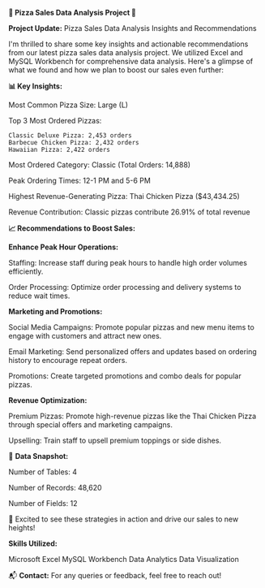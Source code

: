 **🍕 Pizza Sales Data Analysis Project 🚀**

**Project Update:** Pizza Sales Data Analysis Insights and Recommendations

I'm thrilled to share some key insights and actionable recommendations from our latest pizza sales data analysis project. We utilized Excel and MySQL Workbench for comprehensive data analysis. Here's a glimpse of what we found and how we plan to boost our sales even further:

**📊 Key Insights:**

Most Common Pizza Size: Large (L)

Top 3 Most Ordered Pizzas:

    Classic Deluxe Pizza: 2,453 orders
    Barbecue Chicken Pizza: 2,432 orders
    Hawaiian Pizza: 2,422 orders
    
Most Ordered Category: Classic (Total Orders: 14,888)

Peak Ordering Times: 12-1 PM and 5-6 PM

Highest Revenue-Generating Pizza: Thai Chicken Pizza ($43,434.25)

Revenue Contribution: Classic pizzas contribute 26.91% of total revenue

**📈 Recommendations to Boost Sales:**

**Enhance Peak Hour Operations:**

Staffing: Increase staff during peak hours to handle high order volumes efficiently.

Order Processing: Optimize order processing and delivery systems to reduce wait times.

**Marketing and Promotions:**

Social Media Campaigns: Promote popular pizzas and new menu items to engage with customers and attract new ones.

Email Marketing: Send personalized offers and updates based on ordering history to encourage repeat orders.

Promotions: Create targeted promotions and combo deals for popular pizzas.

**Revenue Optimization:**

Premium Pizzas: Promote high-revenue pizzas like the Thai Chicken Pizza through special offers and marketing campaigns.

Upselling: Train staff to upsell premium toppings or side dishes.

📂 **Data Snapshot:**

Number of Tables: 4

Number of Records: 48,620

Number of Fields: 12

🚀 Excited to see these strategies in action and drive our sales to new heights!

**Skills Utilized:**

Microsoft Excel
MySQL Workbench
Data Analytics
Data Visualization

📬 **Contact:**
For any queries or feedback, feel free to reach out!
